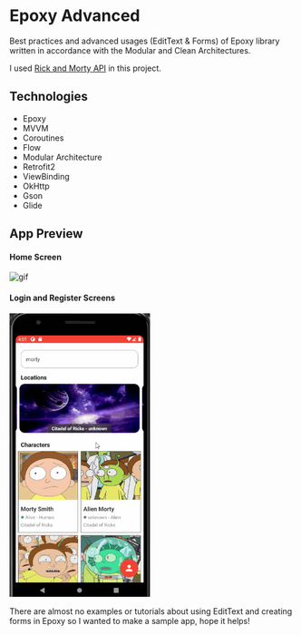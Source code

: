 # Epoxy Advanced
Best practices and advanced usages (EditText & Forms) of Epoxy library written in accordance with the Modular and Clean Architectures.

I used [Rick and Morty API](https://rickandmortyapi.com) in this project.

## Technologies
- Epoxy
- MVVM
- Coroutines
- Flow
- Modular Architecture
- Retrofit2
- ViewBinding
- OkHttp
- Gson
- Glide

## App Preview
#### Home Screen

<img src="./app_preview/recording_1.gif" alt="gif" height="500"/>

#### Login and Register Screens

<img src="./app_preview/recording_2.gif" alt="gif" height="500"/>

There are almost no examples or tutorials about using EditText and creating forms in Epoxy so I wanted to make a sample app, hope it helps!